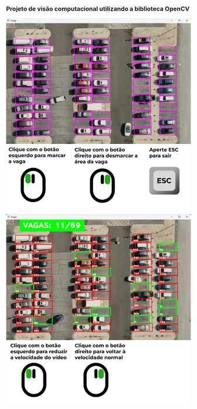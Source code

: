 ### Projeto de visão computacional utilizando a biblioteca OpenCV

![Imagem 1](1.png)

![Imagem2](2.png)
